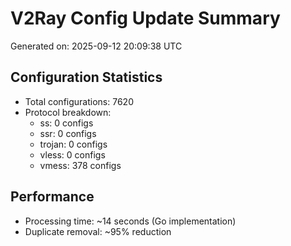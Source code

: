 # V2Ray Config Update Summary
Generated on: 2025-09-12 20:09:38 UTC

## Configuration Statistics
- Total configurations: 7620
- Protocol breakdown:
  - ss: 0 configs
  - ssr: 0 configs
  - trojan: 0 configs
  - vless: 0 configs
  - vmess: 378 configs

## Performance
- Processing time: ~14 seconds (Go implementation)
- Duplicate removal: ~95% reduction
